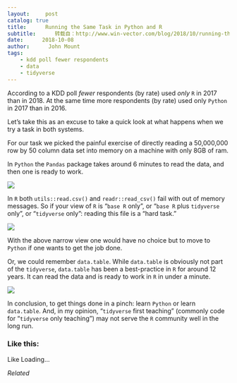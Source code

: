 ```yaml
---
layout:     post
catalog: true
title:      Running the Same Task in Python and R
subtitle:      转载自：http://www.win-vector.com/blog/2018/10/running-the-same-task-in-python-and-r/
date:      2018-10-08
author:      John Mount
tags:
    - kdd poll fewer respondents
    - data
    - tidyverse
---
```


According to a KDD poll *fewer* respondents (by rate) used *only* `R` in 2017 than in 2018. At the same time more respondents (by rate) used only `Python` in 2017 than in 2016.

Let’s take this as an excuse to take a quick look at what happens when we try a task in both systems.




For our task we picked the painful exercise of directly reading a 50,000,000 row by 50 column data set into memory on a machine with only 8GB of ram.

In `Python` the `Pandas` package takes around 6 minutes to read the data, and then one is ready to work.

![](https://i2.wp.com/www.win-vector.com/blog/wp-content/uploads/2018/10/read_python.png?resize=379%2C223)


In `R` both `utils::read.csv()` and `readr::read_csv()` fail with out of memory messages. So if your view of `R` is “`base R` only”, or “`base R` plus `tidyverse` only”, or “`tidyverse` only”: reading this file is a “hard task.”

![](https://i0.wp.com/www.win-vector.com/blog/wp-content/uploads/2018/10/read_r_1.png?resize=559%2C270)


With the above narrow view one would have no choice but to move to `Python` if one wants to get the job done.

Or, we could remember `data.table`. While `data.table` is obviously not part of the `tidyverse`, `data.table` has been a best-practice in `R` for around 12 years. It can read the data and is ready to work in `R` in under a minute.

![](https://i1.wp.com/www.win-vector.com/blog/wp-content/uploads/2018/10/read_r_2.png?resize=238%2C131)


In conclusion, to get things done in a pinch: learn `Python` or learn `data.table`. And, in my opinion, “`tidyverse` first teaching” (commonly code for “`tidyverse` only teaching”) may not serve the `R` community well in the long run.

### Like this:

Like Loading...


*Related*

